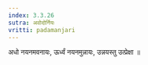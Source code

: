 ```yaml
---
index: 3.3.26
sutra: अवोदोर्नियः
vritti: padamanjari
---
```


 अधो नयनमवनायः, ऊर्ध्वं नयनमुन्नायः, उन्नयस्तु उत्प्रेक्षा ॥